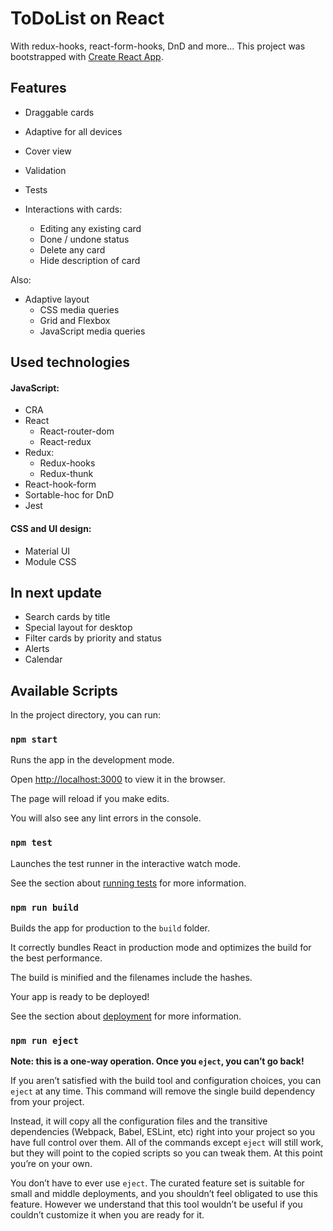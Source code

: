 # ToDoList on React

With redux-hooks, react-form-hooks, DnD and more...
This project was bootstrapped with [Create React App](https://github.com/facebook/create-react-app).

## Features

- Draggable cards

- Adaptive for all devices

- Cover view
- Validation
- Tests

- Interactions with cards:
  - Editing any existing card
  - Done / undone status
  - Delete any card
  - Hide description of card

Also:

- Adaptive layout
  - CSS media queries
  - Grid and Flexbox
  - JavaScript media queries

## Used technologies

#### JavaScript:

- CRA
- React
  - React-router-dom
  - React-redux
- Redux:
  - Redux-hooks
  - Redux-thunk
- React-hook-form
- Sortable-hoc for DnD
- Jest

#### CSS and UI design:

- Material UI
- Module CSS

## In next update

- Search cards by title
- Special layout for desktop
- Filter cards by priority and status
- Alerts
- Calendar

## Available Scripts

In the project directory, you can run:

### `npm start`

Runs the app in the development mode.<br  />

Open [http://localhost:3000](http://localhost:3000) to view it in the browser.

The page will reload if you make edits.<br  />

You will also see any lint errors in the console.

### `npm test`

Launches the test runner in the interactive watch mode.<br  />

See the section about [running tests](https://facebook.github.io/create-react-app/docs/running-tests) for more information.

### `npm run build`

Builds the app for production to the `build` folder.<br  />

It correctly bundles React in production mode and optimizes the build for the best performance.

The build is minified and the filenames include the hashes.<br  />

Your app is ready to be deployed!

See the section about [deployment](https://facebook.github.io/create-react-app/docs/deployment) for more information.

### `npm run eject`

**Note: this is a one-way operation. Once you `eject`, you can’t go back!**

If you aren’t satisfied with the build tool and configuration choices, you can `eject` at any time. This command will remove the single build dependency from your project.

Instead, it will copy all the configuration files and the transitive dependencies (Webpack, Babel, ESLint, etc) right into your project so you have full control over them. All of the commands except `eject` will still work, but they will point to the copied scripts so you can tweak them. At this point you’re on your own.

You don’t have to ever use `eject`. The curated feature set is suitable for small and middle deployments, and you shouldn’t feel obligated to use this feature. However we understand that this tool wouldn’t be useful if you couldn’t customize it when you are ready for it.
